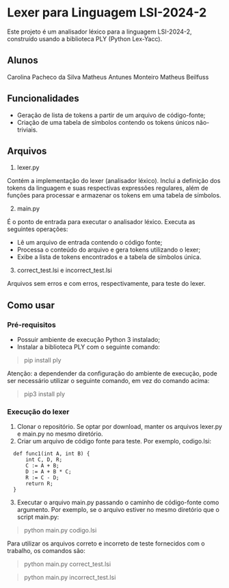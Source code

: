 # Lexer para Linguagem LSI-2024-2

Este projeto é um analisador léxico para a linguagem LSI-2024-2, construído usando a biblioteca PLY (Python Lex-Yacc).

## Alunos

Carolina Pacheco da Silva
Matheus Antunes Monteiro
Matheus Beilfuss

## Funcionalidades

- Geração de lista de tokens a partir de um arquivo de código-fonte;
- Criação de uma tabela de símbolos contendo os tokens únicos não-triviais.

## Arquivos

1. lexer.py

Contém a implementação do lexer (analisador léxico). Inclui a definição dos tokens da linguagem e suas respectivas expressões regulares, além de funções para processar e armazenar os tokens em uma tabela de símbolos.

2. main.py

É o ponto de entrada para executar o analisador léxico. Executa as seguintes operações:

- Lê um arquivo de entrada contendo o código fonte;
- Processa o conteúdo do arquivo e gera tokens utilizando o lexer;
- Exibe a lista de tokens encontrados e a tabela de símbolos única.

3. correct_test.lsi e incorrect_test.lsi

Arquivos sem erros e com erros, respectivamente, para teste do lexer.

## Como usar

### Pré-requisitos

- Possuir ambiente de execução Python 3 instalado;
- Instalar a biblioteca PLY com o seguinte comando:

> pip install ply

Atenção: a dependender da configuração do ambiente de execução, pode ser necessário utilizar o seguinte comando, em vez do comando acima:

> pip3 install ply

### Execução do lexer

1. Clonar o repositório. Se optar por download, manter os arquivos lexer.py e main.py no mesmo diretório.
2. Criar um arquivo de código fonte para teste. Por exemplo, codigo.lsi:

```
  def func1(int A, int B) {
      int C, D, R;
      C := A + B;
      D := A + B * C;
      R := C - D;
      return R;
  }
```

3. Executar o arquivo main.py passando o caminho de código-fonte como argumento. Por exemplo, se o arquivo estiver no mesmo diretório que o script main.py:

> python main.py codigo.lsi

Para utilizar os arquivos correto e incorreto de teste fornecidos com o trabalho, os comandos são:

> python main.py correct_test.lsi

> python main.py incorrect_test.lsi